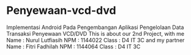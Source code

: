 # Penyewaan-vcd-dvd
Implementasi Android Pada Pengembangan Aplikasi Pengelolaan Data Transaksi Penyewaan VCD/DVD
 This is about our 2nd Project, with me 
 Name : Nurul Lutfiasih
 NPM : 1144022
 Class : D4 IT 3C
      and my partner
 Name : Fitri Fadhilah
 NPM : 1144064
 Class : D4 IT 3C
  
